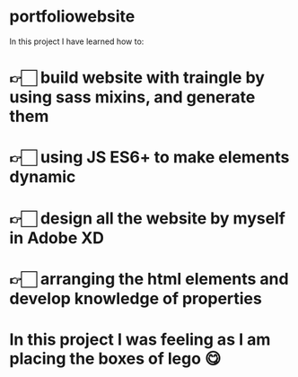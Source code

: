 # portfoliowebsite

In this project I have learned how to:
# 👉🏻 build website with traingle by using sass mixins, and generate them
# 👉🏻 using JS ES6+ to make elements dynamic
# 👉🏻 design all the website by myself in Adobe XD
# 👉🏻 arranging the html elements and develop knowledge of properties
# In this project I was feeling as I am placing the boxes of lego 😋
